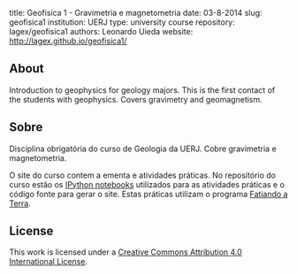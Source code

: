 title: Geofísica 1 - Gravimetria e magnetometria
date: 03-8-2014
slug: geofisica1
institution: UERJ
type: university course
repository: lagex/geofisica1
authors: Leonardo Uieda
website: http://lagex.github.io/geofisica1/

## About

Introduction to geophysics for geology majors.
This is the first contact of the students with geophysics.
Covers gravimetry and geomagnetism.

## Sobre

Disciplina obrigatória do curso de Geologia da UERJ.
Cobre gravimetria e magnetometria.

O site do curso contem a ementa e atividades práticas.
No repositório do curso estão os
[IPython notebooks](http://ipython.org/notebook.html)
utilizados para as atividades práticas
e o código fonte para gerar o site.
Estas práticas utilizam o programa [Fatiando a
Terra](http://fatiando.org).

## License

This work is licensed under a
[Creative Commons Attribution 4.0 International
License](http://creativecommons.org/licenses/by/4.0/).
